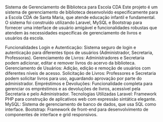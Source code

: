 Sistema de Gerenciamento de Biblioteca para Escola CDA
Este projeto é um sistema de gerenciamento de biblioteca desenvolvido especificamente para a Escola CDA de Santa Maria, que atende educação infantil e fundamental. O sistema foi construído utilizando Laravel, MySQL e Bootstrap para fornecer uma interface de usuário amigável e funcionalidades robustas que atendem às necessidades específicas de gerenciamento de livros e usuários da escola.

Funcionalidades
Login e Autenticação: Sistema seguro de login e autenticação para diferentes tipos de usuários (Administrador, Secretaria, Professoras).
Gerenciamento de Livros: Administradores e Secretaria podem adicionar, editar e remover livros do acervo da biblioteca.
Gerenciamento de Usuários: Adição, edição e remoção de usuários com diferentes níveis de acesso.
Solicitação de Livros: Professores e Secretaria podem solicitar livros para uso, aguardando aprovação por parte do administrador.
Empréstimos e Devoluções: Funcionalidade completa para gerenciar os empréstimos e as devoluções de livros, acessível pela Secretaria e pelo Administrador.
Tecnologias Utilizadas
Laravel: Framework PHP para construção de aplicativos web com expressão sintática elegante.
MySQL: Sistema de gerenciamento de banco de dados, que usa SQL como interface.
Bootstrap: Framework de front-end para desenvolvimento de componentes de interface e grid responsivos.

